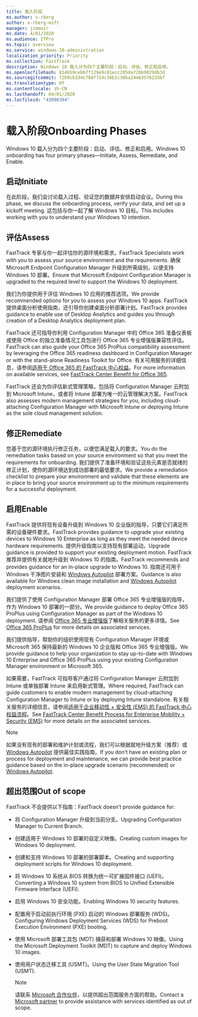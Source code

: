 ```yaml
---
title: 载入阶段
ms.author: v-rberg
author: v-rberg-msft
manager: jimmuir
ms.date: 4/01/2020
ms.audience: ITPro
ms.topic: overview
ms.service: windows-10-administration
localization_priority: Priority
ms.collection: FastTrack
description: Windows 10 载入分为四个主要阶段：启动、评估、修正和启用。
ms.openlocfilehash: 814b59cebb7f129e9c01ecc205da72bb9029db3d
ms.sourcegitcommit: f2b9cb334c7687724c36b1c38ba24463576233bf
ms.translationtype: HT
ms.contentlocale: zh-CN
ms.lasthandoff: 04/01/2020
ms.locfileid: "43098394"
---
```

# <a name="onboarding-phases"></a><span data-ttu-id="e9982-103">载入阶段</span><span class="sxs-lookup"><span data-stu-id="e9982-103">Onboarding Phases</span></span>

<span data-ttu-id="e9982-104">Windows 10 载入分为四个主要阶段：启动、评估、修正和启用。</span><span class="sxs-lookup"><span data-stu-id="e9982-104">Windows 10 onboarding has four primary phases—Initiate, Assess, Remediate, and Enable.</span></span>

## <a name="initiate"></a><span data-ttu-id="e9982-105">启动</span><span class="sxs-lookup"><span data-stu-id="e9982-105">Initiate</span></span>

<span data-ttu-id="e9982-106">在此阶段，我们会讨论载入过程、验证您的数据并安排启动会议。</span><span class="sxs-lookup"><span data-stu-id="e9982-106">During this phase, we discuss the onboarding process, verify your data, and set up a kickoff meeting.</span></span> <span data-ttu-id="e9982-107">这包括与你一起了解 Windows 10 目标。</span><span class="sxs-lookup"><span data-stu-id="e9982-107">This includes working with you to understand your Windows 10 intention.</span></span>

## <a name="assess"></a><span data-ttu-id="e9982-108">评估</span><span class="sxs-lookup"><span data-stu-id="e9982-108">Assess</span></span>

<span data-ttu-id="e9982-109">FastTrack 专家与你一起评估你的源环境和需求。</span><span class="sxs-lookup"><span data-stu-id="e9982-109">FastTrack Specialists work with you to assess your source environment and the requirements.</span></span> <span data-ttu-id="e9982-110">确保 Microsoft Endpoint Configuration Manager 升级到所需级别，以便支持 Windows 10 部署。</span><span class="sxs-lookup"><span data-stu-id="e9982-110">Ensure that Microsoft Endpoint Configuration Manager is upgraded to the required level to support the Windows 10 deployment.</span></span> 

<span data-ttu-id="e9982-111">我们为你提供用于评估 Windows 10 应用的推荐选项。</span><span class="sxs-lookup"><span data-stu-id="e9982-111">We provide recommended options for you to assess your Windows 10 apps.</span></span> <span data-ttu-id="e9982-112">FastTrack 提供桌面分析使用指南，还引导你创建桌面分析部署计划。</span><span class="sxs-lookup"><span data-stu-id="e9982-112">FastTrack provides guidance to enable use of Desktop Analytics and guides you through creation of a Desktop Analytics deployment plan.</span></span>

<span data-ttu-id="e9982-113">FastTrack 还可指导你利用 Configuration Manager 中的 Office 365 准备仪表板或使用 Office 的独立准备情况工具包进行 Office 365 专业增强版兼容性评估。</span><span class="sxs-lookup"><span data-stu-id="e9982-113">FastTrack can also guide your Office 365 ProPlus compatibility assessment by leveraging the Office 365 readiness dashboard in Configuration Manager or with the stand-alone Readiness Toolkit for Office.</span></span> <span data-ttu-id="e9982-114">有关可用服务的详细信息，请参阅[适用于 Office 365 的 FastTrack 中心权益](O365-fasttrack-benefit-for-office-365.md)。</span><span class="sxs-lookup"><span data-stu-id="e9982-114">For more information on available services, see [FastTrack Center Benefit for Office 365](O365-fasttrack-benefit-for-office-365.md).</span></span> 

<span data-ttu-id="e9982-115">FastTrack 还会为你评估新式管理策略，包括将 Configuration Manager 云附加到 Microsoft Intune，或者将 Intune 部署为唯一的云管理解决方案。</span><span class="sxs-lookup"><span data-stu-id="e9982-115">FastTrack also assesses modern management strategies for you, including cloud-attaching Configuration Manager with Microsoft Intune or deploying Intune as the sole cloud management solution.</span></span>

## <a name="remediate"></a><span data-ttu-id="e9982-116">修正</span><span class="sxs-lookup"><span data-stu-id="e9982-116">Remediate</span></span>

<span data-ttu-id="e9982-117">您基于您的源环境执行修正任务，以便您满足载入的要求。</span><span class="sxs-lookup"><span data-stu-id="e9982-117">You do the remediation tasks based on your source environment so that you meet the requirements for onboarding.</span></span> <span data-ttu-id="e9982-118">我们提供了准备环境和验证这些元素是否就绪的修正计划，使你的源环境达到成功部署的最低要求。</span><span class="sxs-lookup"><span data-stu-id="e9982-118">We provide a remediation checklist to prepare your environment and validate that these elements are in place to bring your source environment up to the minimum requirements for a successful deployment.</span></span> 

## <a name="enable"></a><span data-ttu-id="e9982-119">启用</span><span class="sxs-lookup"><span data-stu-id="e9982-119">Enable</span></span>

<span data-ttu-id="e9982-120">FastTrack 提供将现有设备升级到 Windows 10 企业版的指导，只要它们满足所需的设备硬件要求。</span><span class="sxs-lookup"><span data-stu-id="e9982-120">FastTrack provides guidance to upgrade your existing devices to Windows 10 Enterprise as long as they meet the needed device hardware requirements.</span></span> <span data-ttu-id="e9982-121">提供升级指南以支持现有部署运动。</span><span class="sxs-lookup"><span data-stu-id="e9982-121">Upgrade guidance is provided to support your existing deployment motion.</span></span> <span data-ttu-id="e9982-122">FastTrack 推荐并提供有关就地升级到 Windows 10 的指南。</span><span class="sxs-lookup"><span data-stu-id="e9982-122">FastTrack recommends and provides guidance for an in-place upgrade to Windows 10.</span></span> <span data-ttu-id="e9982-123">指南还可用于 Windows 干净图片安装和 [Windows Autopilot](EMS-onboarding-phases.md#windows-autopilot) 部署方案。</span><span class="sxs-lookup"><span data-stu-id="e9982-123">Guidance is also available for Windows clean image installation and [Windows Autopilot](EMS-onboarding-phases.md#windows-autopilot) deployment scenarios.</span></span> 

<span data-ttu-id="e9982-124">我们提供了使用 Configuration Manager 部署 Office 365 专业增强版的指导，作为 Windows 10 部署的一部分。</span><span class="sxs-lookup"><span data-stu-id="e9982-124">We provide guidance to deploy Office 365 ProPlus using Configuration Manager as part of the Windows 10 deployment.</span></span> <span data-ttu-id="e9982-125">请参阅 [Office 365 专业增强版](O365-onboarding-and-migration.md#office-365-proplus)了解相关服务的更多详情。</span><span class="sxs-lookup"><span data-stu-id="e9982-125">See [Office 365 ProPlus](O365-onboarding-and-migration.md#office-365-proplus) for more details on associated services.</span></span>

<span data-ttu-id="e9982-126">我们提供指导，帮助你的组织使用现有 Configuration Manager 环境或 Microsoft 365 保持最新的 Windows 10 企业版和 Office 365 专业增强版。</span><span class="sxs-lookup"><span data-stu-id="e9982-126">We provide guidance to help your organization to stay up-to-date with Windows 10 Enterprise and Office 365 ProPlus using your existing Configuration Manager environment or Microsoft 365.</span></span>

<span data-ttu-id="e9982-127">如果需要，FastTrack 可指导客户通过将 Configuration Manager 云附加到 Intune 或单独部署 Intune 来启用新式管理。</span><span class="sxs-lookup"><span data-stu-id="e9982-127">Where required, FastTrack can guide customers to enable modern management by cloud-attaching Configuration Manager to Intune or by deploying Intune standalone.</span></span> <span data-ttu-id="e9982-128">有关相关服务的详细信息，请参阅[适用于企业移动性 + 安全性 (EMS) 的 FastTrack 中心权益流程](EMS-fasttrack-process.md)。</span><span class="sxs-lookup"><span data-stu-id="e9982-128">See [FastTrack Center Benefit Process for Enterprise Mobility + Security (EMS)](EMS-fasttrack-process.md) for more details on the associated services.</span></span>

> [!NOTE]
> <span data-ttu-id="e9982-129">如果没有现有的部署和维护计划或流程，我们可以根据就地升级方案（推荐）或 [Windows Autopilot](EMS-onboarding-phases.md#windows-autopilot) 提供最佳实践指南。</span><span class="sxs-lookup"><span data-stu-id="e9982-129">If you don’t have an existing plan or process for deployment and maintenance, we can provide best practice guidance based on the in-place upgrade scenario (recommended) or [Windows Autopilot](EMS-onboarding-phases.md#windows-autopilot).</span></span>

## <a name="out-of-scope"></a><span data-ttu-id="e9982-130">超出范围</span><span class="sxs-lookup"><span data-stu-id="e9982-130">Out of scope</span></span>

<span data-ttu-id="e9982-131">FastTrack 不会提供以下指南：</span><span class="sxs-lookup"><span data-stu-id="e9982-131">FastTrack doesn’t provide guidance for:</span></span>

- <span data-ttu-id="e9982-132">将 Configuration Manager 升级到当前分支。</span><span class="sxs-lookup"><span data-stu-id="e9982-132">Upgrading Configuration Manager to Current Branch.</span></span>
- <span data-ttu-id="e9982-133">创建适用于 Windows 10 部署的自定义映像。</span><span class="sxs-lookup"><span data-stu-id="e9982-133">Creating custom images for Windows 10 deployment.</span></span>
- <span data-ttu-id="e9982-134">创建和支持 Windows 10 部署的部署脚本。</span><span class="sxs-lookup"><span data-stu-id="e9982-134">Creating and supporting deployment scripts for Windows 10 deployment.</span></span>
- <span data-ttu-id="e9982-135">将 Windows 10 系统从 BIOS 转换为统一可扩展固件接口 (UEFI)。</span><span class="sxs-lookup"><span data-stu-id="e9982-135">Converting a Windows 10 system from BIOS to Unified Extensible Firmware Interface (UEFI).</span></span>
- <span data-ttu-id="e9982-136">启用 Windows 10 安全功能。</span><span class="sxs-lookup"><span data-stu-id="e9982-136">Enabling Windows 10 security features.</span></span> 
- <span data-ttu-id="e9982-137">配置用于启动前执行环境 (PXE) 启动的 Windows 部署服务 (WDS)。</span><span class="sxs-lookup"><span data-stu-id="e9982-137">Configuring Windows Deployment Services (WDS) for Preboot Execution Environment (PXE) booting.</span></span>
- <span data-ttu-id="e9982-138">使用 Microsoft 部署工具包 (MDT) 捕获和部署 Windows 10 映像。</span><span class="sxs-lookup"><span data-stu-id="e9982-138">Using the Microsoft Deployment Toolkit (MDT) to capture and deploy Windows 10 images.</span></span>
- <span data-ttu-id="e9982-139">使用用户状态迁移工具 (USMT)。</span><span class="sxs-lookup"><span data-stu-id="e9982-139">Using the User State Migration Tool (USMT).</span></span>

  > [!NOTE]
  > <span data-ttu-id="e9982-140">请联系 [Microsoft 合作伙伴](https://go.microsoft.com/fwlink/?linkid=2080150)，以提供超出范围服务方面的帮助。</span><span class="sxs-lookup"><span data-stu-id="e9982-140">Contact a [Microsoft partner](https://go.microsoft.com/fwlink/?linkid=2080150) to provide assistance with services identified as out of scope.</span></span>

 